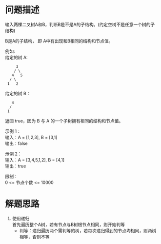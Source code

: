 # 问题描述
输入两棵二叉树A和B，判断B是不是A的子结构。(约定空树不是任意一个树的子结构)

B是A的子结构， 即 A中有出现和B相同的结构和节点值。

例如:   
给定的树 A:  
```
     3  
    / \  
   4   5  
  / \  
 1   2  
```

给定的树 B：
```
   4 
  /
 1
```

返回 true，因为 B 与 A 的一个子树拥有相同的结构和节点值。

示例 1：  
输入：A = [1,2,3], B = [3,1]  
输出：false  

示例 2：   
输入：A = [3,4,5,1,2], B = [4,1]  
输出：true  

限制：   
0 <= 节点个数 <= 10000  

# 解题思路
1. 使用递归  
首先遍历整个A树，若有节点与B树根节点相同，则开始判等  
    * 判等：递归遍历两个需判等的树，若每次递归得到的节点均相同，则两树相等，否则不等